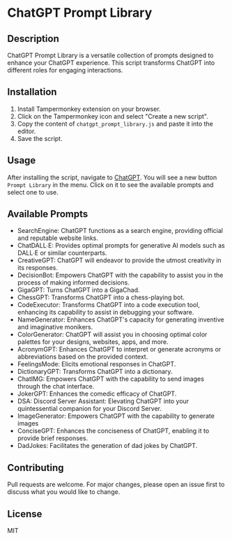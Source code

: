 # ChatGPT Prompt Library

## Description
ChatGPT Prompt Library is a versatile collection of prompts designed to enhance your ChatGPT experience. This script transforms ChatGPT into different roles for engaging interactions.

## Installation
1. Install Tampermonkey extension on your browser.
2. Click on the Tampermonkey icon and select "Create a new script".
3. Copy the content of `chatgpt_prompt_library.js` and paste it into the editor.
4. Save the script.

## Usage
After installing the script, navigate to [ChatGPT](https://chat.openai.com). You will see a new button `Prompt Library` in the menu. Click on it to see the available prompts and select one to use.

## Available Prompts
- SearchEngine: ChatGPT functions as a search engine, providing official and reputable website links.
- ChatDALL∙E: Provides optimal prompts for generative AI models such as DALL∙E or similar counterparts.
- CreativeGPT: ChatGPT will endeavor to provide the utmost creativity in its responses.
- DecisionBot: Empowers ChatGPT with the capability to assist you in the process of making informed decisions.
- GigaGPT: Turns ChatGPT into a GigaChad.
- ChessGPT: Transforms ChatGPT into a chess-playing bot.
- CodeExecutor: Transforms ChatGPT into a code execution tool, enhancing its capability to assist in debugging your software.
- NameGenerator: Enhances ChatGPT's capacity for generating inventive and imaginative monikers.
- ColorGenerator: ChatGPT will assist you in choosing optimal color palettes for your designs, websites, apps, and more.
- AcronymGPT: Enhances ChatGPT to interpret or generate acronyms or abbreviations based on the provided context.
- FeelingsMode: Elicits emotional responses in ChatGPT.
- DictionaryGPT: Transforms ChatGPT into a dictionary.
- ChatIMG: Empowers ChatGPT with the capability to send images through the chat interface.
- JokerGPT: Enhances the comedic efficacy of ChatGPT.
- DSA: Discord Server Assistant: Elevating ChatGPT into your quintessential companion for your Discord Server.
- ImageGenerator: Empowers ChatGPT with the capability to generate images
- ConciseGPT: Enhances the conciseness of ChatGPT, enabling it to provide brief responses.
- DadJokes: Facilitates the generation of dad jokes by ChatGPT.

## Contributing
Pull requests are welcome. For major changes, please open an issue first to discuss what you would like to change.

## License
MIT
